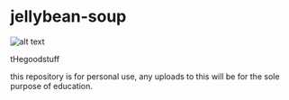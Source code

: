 # jellybean-soup

![alt text](https://raw.githubusercontent.com/username/projectname/branch/path/to/img.png)

tHegoodstuff

this repository is for personal use, any uploads to this will be for the sole purpose of education. 
